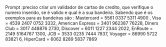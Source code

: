 Prompt :preciso criar um validador de cartao de credito, que verifique o numero inserido, se é valido e qual é a sua bandeira. Sabendo que é os exemplos para as bandeiras são : Mastercard = 5561 0337 5311 4900 , Visa = 4539 2407 0752 3332, American Express = 3401 962387 76228, Diners Club = 3017 448876 2730, Discover = 6011 1227 2344 2022, EnRoute = 2149 5164767 1300, JCB = 3533 0235 7444 7837, Voyager = 86990 5722 83821 6, HiperCard = 6062 8289 5837 7869
